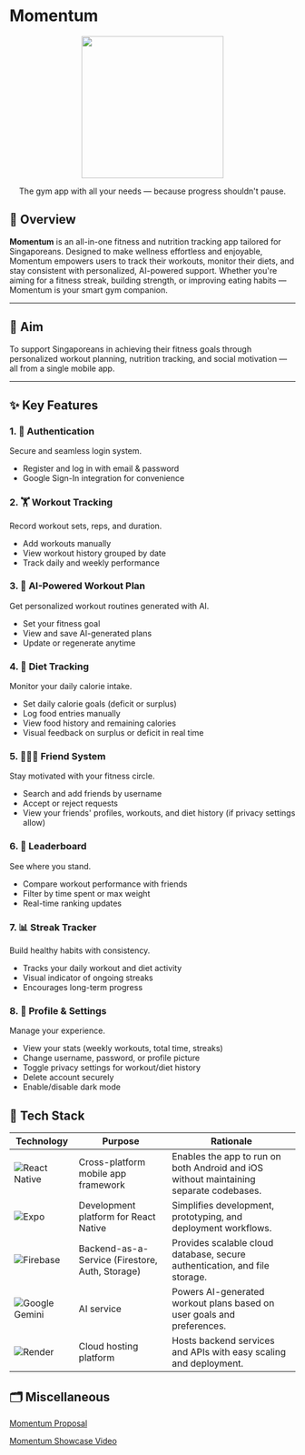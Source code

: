 # Momentum  

<p align="center">
  <img src="./assets/images/MomentumDemo.gif" width="250">
  <p align="center">The gym app with all your needs — because progress shouldn't pause.<p>
</p>

## 🚀 Overview
**Momentum** is an all-in-one fitness and nutrition tracking app tailored for Singaporeans. Designed to make wellness effortless and enjoyable, Momentum empowers users to track their workouts, monitor their diets, and stay consistent with personalized, AI-powered support. Whether you're aiming for a fitness streak, building strength, or improving eating habits — Momentum is your smart gym companion.

---

## 🎯 Aim  
To support Singaporeans in achieving their fitness goals through personalized workout planning, nutrition tracking, and social motivation — all from a single mobile app.

---

## ✨ Key Features  

### 1. 🔐 Authentication  
Secure and seamless login system.  
- Register and log in with email & password  
- Google Sign-In integration for convenience

### 2. 🏋️ Workout Tracking  
Record workout sets, reps, and duration.  
- Add workouts manually  
- View workout history grouped by date  
- Track daily and weekly performance

### 3. 🔄 AI-Powered Workout Plan  
Get personalized workout routines generated with AI.  
- Set your fitness goal  
- View and save AI-generated plans  
- Update or regenerate anytime

### 4. 🍱 Diet Tracking  
Monitor your daily calorie intake.  
- Set daily calorie goals (deficit or surplus)  
- Log food entries manually  
- View food history and remaining calories  
- Visual feedback on surplus or deficit in real time

### 5. 🧑‍🤝‍🧑 Friend System  
Stay motivated with your fitness circle.  
- Search and add friends by username  
- Accept or reject requests  
- View your friends' profiles, workouts, and diet history (if privacy settings allow)

### 6. 🥇 Leaderboard  
See where you stand.  
- Compare workout performance with friends  
- Filter by time spent or max weight  
- Real-time ranking updates

### 7. 📊 Streak Tracker  
Build healthy habits with consistency.  
- Tracks your daily workout and diet activity  
- Visual indicator of ongoing streaks  
- Encourages long-term progress

### 8. 👤 Profile & Settings  
Manage your experience.  
- View your stats (weekly workouts, total time, streaks)  
- Change username, password, or profile picture  
- Toggle privacy settings for workout/diet history  
- Delete account securely  
- Enable/disable dark mode

## 🔄 Tech Stack  

Technology|Purpose|Rationale
-|-|-
![React Native](https://img.shields.io/badge/react_native-20232A?style=for-the-badge&logo=react&logoColor=61DAFB) | Cross-platform mobile app framework | Enables the app to run on both Android and iOS without maintaining separate codebases.
![Expo](https://img.shields.io/badge/expo-000020?style=for-the-badge&logo=expo&logoColor=white) | Development platform for React Native | Simplifies development, prototyping, and deployment workflows.
![Firebase](https://img.shields.io/badge/firebase-FFCA28?style=for-the-badge&logo=firebase&logoColor=black) | Backend-as-a-Service (Firestore, Auth, Storage) | Provides scalable cloud database, secure authentication, and file storage.
![Google Gemini](https://img.shields.io/badge/google%20gemini-8E75B2?style=for-the-badge&logo=google%20gemini&logoColor=white) | AI service | Powers AI-generated workout plans based on user goals and preferences.
![Render](https://img.shields.io/badge/render-00979D?style=for-the-badge&logo=render&logoColor=white) | Cloud hosting platform | Hosts backend services and APIs with easy scaling and deployment.

## 🗂️ Miscellaneous

[Momentum Proposal](assets/doc/MomentumDoc.pdf)

[Momentum Showcase Video](https://www.youtube.com/watch?v=HVAYr3ds4cc)